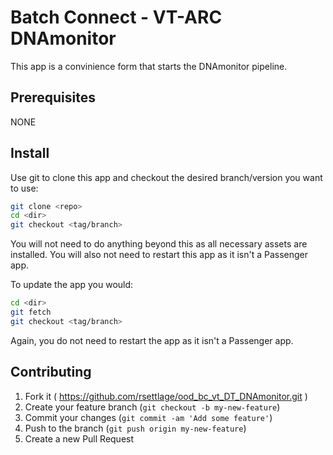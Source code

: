 # Batch Connect - VT-ARC DNAmonitor

This app is a convinience form that starts the DNAmonitor pipeline.

## Prerequisites

NONE

## Install

Use git to clone this app and checkout the desired branch/version you want to
use:

```sh
git clone <repo>
cd <dir>
git checkout <tag/branch>
```

You will not need to do anything beyond this as all necessary assets are
installed. You will also not need to restart this app as it isn't a Passenger
app.

To update the app you would:

```sh
cd <dir>
git fetch
git checkout <tag/branch>
```

Again, you do not need to restart the app as it isn't a Passenger app.

## Contributing

1. Fork it ( https://github.com/rsettlage/ood_bc_vt_DT_DNAmonitor.git )
2. Create your feature branch (`git checkout -b my-new-feature`)
3. Commit your changes (`git commit -am 'Add some feature'`)
4. Push to the branch (`git push origin my-new-feature`)
5. Create a new Pull Request
